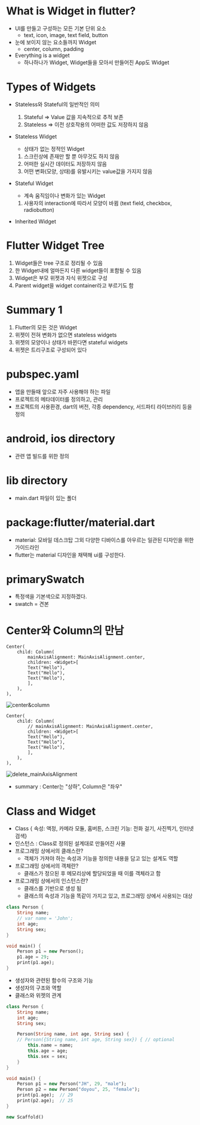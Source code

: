 # What is Widget in flutter?
- UI를 만들고 구성하는 모든 기본 단위 요소
    - text, icon, image, text field, button
- 눈에 보이지 않는 요소들까지 Widget
    - center, column, padding
- Everything is a widget
    - 하나하나가 Widget, Widget들을 모아서 만들어진 App도 Widget

# Types of Widgets
- Stateless와 Stateful의 일반적인 의미
    1. Stateful => Value 값을 지속적으로 추적 보존
    2. Stateless => 이전 상호작용의 어떠한 값도 저장하지 않음

- Stateless Widget
    - 상태가 없는 정적인 Widget
    1. 스크린상에 존재만 할 뿐 아무것도 하지 않음
    2. 어떠한 실시간 데이터도 저장하지 않음
    3. 어떤 변화(모양, 상태)를 유발시키는 value값을 가지지 않음
- Stateful Widget
    - 계속 움직임이나 변화가 있는 Widget
    1. 사용자의 interaction에 따라서 모양이 바뀜 (text field, checkbox, radiobutton)
- Inherited Widget

# Flutter Widget Tree
1. Widget들은 tree 구조로 정리될 수 있음
2. 한 Widget내에 얼마든지 다른 widget들이 포함될 수 있음
3. Widget은 부모 위젯과 자식 위젯으로 구성
4. Parent widget을 widget container라고 부르기도 함

# Summary 1
1. Flutter의 모든 것은 Widget
2. 위젯이 전혀 변화가 없으면 stateless widgets
3. 위젯의 모양이나 상태가 바뀐다면 stateful widgets
4. 위젯은 트리구조로 구성되어 있다

# pubspec.yaml
- 앱을 만들때 앞으로 자주 사용해야 하는 파일
- 프로젝트의 메타데이터를 정의하고, 관리
- 프로젝트의 사용환경, dart의 버전, 각종 dependency, 서드파티 라이브러리 등을 정의

# android, ios directory
- 관련 앱 빌드를 위한 정의

# lib directory
- main.dart 파일이 있는 폴더

# package:flutter/material.dart
- material: 모바일 데스크탑 그외 다양한 디바이스를 아우르는 일관된 디자인을 위한 가이드라인
- flutter는 material 디자인을 채택해 ui를 구성한다.

# primarySwatch
- 특정색을 기본색으로 지정하겠다.
- swatch = 견본

# Center와 Column의 만남
```
Center(
    child: Column(
        mainAxisAlignment: MainAxisAlignment.center,
        children: <Widget>[
        Text("Hello"),
        Text("Hello"),
        Text("Hello"),
        ],
    ),
),
```
![center&column](./screenshots/center%26column.png)

```
Center(
    child: Column(
        // mainAxisAlignment: MainAxisAlignment.center,
        children: <Widget>[
        Text("Hello"),
        Text("Hello"),
        Text("Hello"),
        ],
    ),
),
```
![delete_mainAxisAlignment](./screenshots/delete_mainAxisAlignment.png)

- summary : Center는 "상하", Column은 "좌우"

# Class and Widget
- Class { 속성: 액정, 카메라 모듈, 홈버튼, 스크린 기능: 전화 걸기, 사진찍기, 인터넷 검색}
- 인스턴스 : Class로 정의된 설계대로 만들어진 사물
- 프로그래밍 상에서의 클래스란?
    - 객체가 가져야 하는 속성과 기능을 정의한 내용을 담고 있는 설계도 역할
- 프로그래밍 상에서의 객체란?
    - 클래스가 정으된 후 메모리상에 할당되었을 때 이를 객체라고 함
- 프로그래밍 상에서의 인스턴스란?
    - 클래스를 기반으로 생성 됨
    - 클래스의 속성과 기능을 똑같이 가지고 있고, 프로그래밍 상에서 사용되는 대상
```dart
class Person {
    String name;
    // var name = 'John';
    int age;
    String sex;
}

void main() {
    Person p1 = new Person();
    p1.age = 29;
    print(p1.age);
}
```

- 생성자와 관련된 함수의 구조와 기능
- 생성자의 구조와 역할
- 클래스와 위젯의 관계
```dart
class Person {
    String name;
    int age;
    String sex;

    Person(String name, int age, String sex) {
    // Person({String name, int age, String sex}) { // optional    
        this.name = name;
        this.age = age;
        this.sex = sex;
    }
}

void main() {
    Person p1 = new Person("JH", 29, "male");
    Person p2 = new Person("doyou", 25, "female");
    print(p1.age);  // 29
    print(p2.age);  // 25
}

new Scaffold()
```
